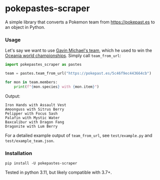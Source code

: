 
# pokepastes-scraper

A simple library that converts a Pokemon team from https://pokepast.es to an object in Python.

### Usage 

Let's say we want to use [Gavin Michael's team](https://pokepast.es/5c46f9ec443664cb), which he used to win the [Oceania world championships](https://victoryroadvgc.com/2023-ocic/). Simply call `team_from_url`:

```python
import pokepastes_scraper as pastes

team = pastes.team_from_url("https://pokepast.es/5c46f9ec443664cb")

for mon in team.members:
    print(f"{mon.species} with {mon.item}")
```

Output: 

```
Iron Hands with Assault Vest
Amoonguss with Sitrus Berry
Pelipper with Focus Sash
Palafin with Mystic Water
Baxcalibur with Dragon Fang
Dragonite with Lum Berry
```

For a detailed example output of `team_from_url`, see `test/example.py` and `test/example_team.json`.

### Installation
`pip install -U pokepastes-scraper`



Tested in python 3.11, but likely compatible with 3.7+.